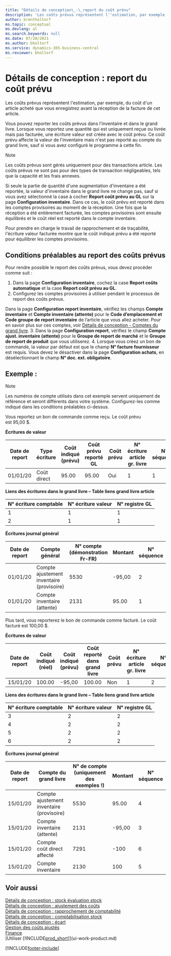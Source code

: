 ```yaml
---
title: "Détails de conception\_-\_report du coût prévu"
description: 'Les coûts prévus représentent l''estimation, par exemple, du coût d''un article acheté que vous enregistrez avant la réception de la facture de cet article.'
author: brentholtorf
ms.topic: conceptual
ms.devlang: al
ms.search.keywords: null
ms.date: 07/20/2021
ms.author: bholtorf
ms.service: dynamics-365-business-central
ms.reviewer: bholtorf
---
```

# Détails de conception : report du coût prévu
Les coûts prévus représentent l'estimation, par exemple, du coût d'un article acheté que vous enregistrez avant la réception de la facture de cet article.  

 Vous pouvez reporter les coûts prévus dans l'inventaire et dans le grand livre. Lorsque vous reportez une quantité qui est uniquement reçue ou livrée mais pas facturée, une écriture valeur est créée avec le coût prévu. Ce coût prévu affecte la valeur de l'inventaire mais n'est pas reporté au compte du grand livre, sauf si vous avez configuré le programme à cette fin.  

> [!NOTE]  
>  Les coûts prévus sont gérés uniquement pour des transactions article. Les coûts prévus ne sont pas pour des types de transaction négligeables, tels que la capacité et les frais annexes.  

 Si seule la partie de quantité d'une augmentation d'inventaire a été reportée, la valeur d'inventaire dans le grand livre ne change pas, sauf si vous avez sélectionné la case à cocher **Report coût prévu au GL** sur la page **Configuration inventaire**. Dans ce cas, le coût prévu est reporté dans les comptes provisoires au moment de la réception. Une fois que la réception a été entièrement facturée, les comptes provisoires sont ensuite équilibrés et le coût réel est reporté dans le compte inventaire.  

 Pour prendre en charge le travail de rapprochement et de traçabilité, l'écriture valeur facturée montre que le coût indiqué prévu a été reporté pour équilibrer les comptes provisoires.  

## Conditions préalables au report des coûts prévus

Pour rendre possible le report des coûts prévus, vous devez procéder comme suit :
1. Dans la page **Configuration inventaire**, cochez la case **Report coûts automatique** et la case **Report coût prévu au GL**.
2. Configurez les comptes provisoires à utiliser pendant le processus de report des coûts prévus.  

  Dans la page **Configuration report inventaire**, vérifiez les champs **Compte inventaire** et **Compte inventaire (attente)** pour le **Code d’emplacement et Code groupe de report inventaire** de l’article que vous allez acheter. Pour en savoir plus sur ces comptes, voir [Détails de conception - Comptes du grand livre](design-details-accounts-in-the-general-ledger.md).
3. Dans la page **Configuration report**, vérifiez le champ **Compte ajust. inventaire (attente)** pour le **Groupe de report de marché** et le **Groupe de report de produit** que vous utiliserez.
4. Lorsque vous créez un bon de commande, la valeur par défaut est que le champ **N° facture fournisseur** est requis. Vous devez le désactiver dans la page **Configuration achats**, en désélectionnant le champ **N° doc. ext. obligatoire**.

## Exemple :  

> [!NOTE]  
> Les numéros de compte utilisés dans cet exemple servent uniquement de référence et seront différents dans votre système. Configurez-les comme indiqué dans les conditions préalables ci-dessus.

Vous reportez un bon de commande comme reçu. Le coût prévu est 95,00 $.  

 **Écritures de valeur**  

|Date de report|Type écriture|Coût indiqué (prévu)|Coût prévu reporté GL|Coût prévu|N° écriture article gr. livre|N° séquence |  
|------------------|----------------|------------------------------|----------------------------------|-------------------|---------------------------|---------------|  
|01/01/20|Coût direct|95.00|95.00|Oui|1|1|  

 **Liens des écritures dans le grand livre – Table liens grand livre article**  

|N° écriture comptable|N° écriture valeur|N° registre GL|  
|--------------------|---------------------|-----------------------|  
|1|1|1|  
|2|1|1|  

 **Écritures journal général**  

|Date de report|Compte général|N° compte (démonstration Fr-FR)|Montant|N° séquence |  
|------------------|------------------|---------------------------------|------------|---------------|  
|01/01/20|Compte ajustement inventaire (provisoire)|5530|-95,00|2|  
|01/01/20|Compte inventaire (attente)|2131|95.00|1|  

 Plus tard, vous reporterez le bon de commande comme facturé. Le coût facturé est 100,00 $.  

 **Écritures de valeur**  

|Date de report|Coût indiqué (réel)|Coût indiqué (prévu)|Coût reporté dans grand livre|Coût prévu|N° écriture article gr. livre|N° séquence |  
|------------------|----------------------------|------------------------------|-------------------------|-------------------|---------------------------|---------------|  
|15/01/20|100.00|-95,00|100.00|Non|1|2|  

 **Liens des écritures dans le grand livre – Table liens grand livre article**  

|N° écriture comptable|N° écriture valeur|N° registre GL|  
|--------------------|---------------------|-----------------------|  
|3|2|2|  
|4|2|2|  
|5|2|2|  
|6|2|2|  

 **Écritures journal général**  

|Date de report|Compte du grand livre|N° de compte (uniquement des exemples !)|Montant|N° séquence |  
|------------------|------------------|---------------------------------|------------|---------------|  
|15/01/20|Compte ajustement inventaire (provisoire)|5530|95.00|4|  
|15/01/20|Compte inventaire (attente)|2131|-95,00|3|  
|15/01/20|Compte coût direct affecté|7291|-100|6|  
|15/01/20|Compte inventaire|2130|100|5|  

## Voir aussi
 [Détails de conception : stock évaluation stock](design-details-inventory-costing.md)   
 [Détails de conception : ajustement des coûts](design-details-cost-adjustment.md)   
 [Détails de conception : rapprochement de comptabilité](design-details-reconciliation-with-the-general-ledger.md)   
 [Détails de conception : comptabilisation stock](design-details-inventory-posting.md)   
 [Détails de conception : écart](design-details-variance.md)  
 [Gestion des coûts ajustés](finance-manage-inventory-costs.md)  
 [Finance](finance.md)  
 [Utiliser [!INCLUDE[prod_short](includes/prod_short.md)]](ui-work-product.md)


[!INCLUDE[footer-include](includes/footer-banner.md)]
